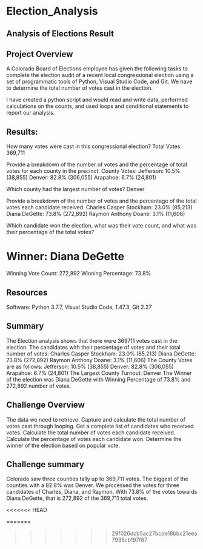 
# Election_Analysis
## Analysis of Elections Result
## Project Overview
A Colorado Board of Elections employee has given the following tasks to complete the election audit of a recent local congressional election using a set of programmatic tools of Python, Visual Studio Code, and Git. We have to determine the total number of votes cast in the election.

I have created a python script and would read and write data, performed calculations on the counts, and used loops and conditional statements to report our analysis.
## Results:

How many votes were cast in this congressional election?
Total Votes: 369,711

Provide a breakdown of the number of votes and the percentage of total votes for each county in the precinct.
County Votes:
Jefferson: 10.5% (38,855)
Denver: 82.8% (306,055)
Arapahoe: 6.7% (24,801)

Which county had the largest number of votes?
Denver

Provide a breakdown of the number of votes and the percentage of the total votes each candidate received.
Charles Casper Stockham: 23.0% (85,213)
Diana DeGette: 73.8% (272,892)
Raymon Anthony Doane: 3.1% (11,606)

Which candidate won the election, what was their vote count, and what was their percentage of the total votes?
# Winner: Diana DeGette
Winning Vote Count: 272,892
Winning Percentage: 73.8%

## Resources
Software: Python 3.7.7, Visual Studio Code, 1.47.3, Git 2.27

## Summary
The Election analysis shows that there were 369711 votes cast in the election. 
The candidates with their percentage of votes and their total number of votes:
Charles Casper Stockham: 23.0% (85,213)
Diana DeGette: 73.8% (272,892)
Raymon Anthony Doane: 3.1% (11,606)
The County Votes are as follows:
Jefferson: 10.5% (38,855)
Denver: 82.8% (306,055)
Arapahoe: 6.7% (24,801)
The Largest County Turnout: Denver
The Winner of the election was Diana DeGette with Winning Percentage of 73.8% and 
272,892 number of votes.

## Challenge Overview
The data we need to retrieve.
Capture and calculate the total number of votes cast through looping.
Get a complete list of candidates who received votes.
Calculate the total number of votes each candidate received.
Calculate the percentage of votes each candidate won.
Determine the winner of the election based on popular vote.

## Challenge summary
Colorado saw three counties tally up to 369,711 votes. The biggest of the counties with a 82.8% was Denver. We processed the votes for three candidates of Charles, Diana, and Raymon. With 73.8% of the votes towards Diana DeGette, that is 272,892 of the 369,711 total votes.


<<<<<<< HEAD




=======
>>>>>>> 29f026dcb5ac27bcde18bbc21eea7935cb197f67
